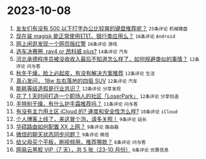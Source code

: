 # 2023-10-08

1. [友友们有没有 500 以下打字办公比较爽的键盘推荐呢？](https://www.v2ex.com/t/979678) `25条评论` `机械键盘`
1. [现在装 magisk 能正常使用钉钉、银行类应用么？](https://www.v2ex.com/t/979689) `16条评论` `Android`
1. [网上闲逛发现一个网页版红警](https://www.v2ex.com/t/979687) `16条评论` `游戏`
1. [选车决赛圈, rav4 or 昂科威 plus?](https://www.v2ex.com/t/979692) `14条评论` `汽车`
1. [河北承德程序员被没收收入最后不知道怎么样了，如何规避类似的事情？](https://www.v2ex.com/t/979711) `12条评论` `问与答`
1. [秋冬干燥，脸上必起皮，有没有解决方案推荐](https://www.v2ex.com/t/979703) `12条评论` `生活`
1. [真心发问， 18w 左右落地的四驱 SUV](https://www.v2ex.com/t/979699) `12条评论` `汽车`
1. [能耗等级造假是行业共识？](https://www.v2ex.com/t/979695) `12条评论` `分享发现`
1. [花了 1 天时间打造一个职场人的社区「LoserPark」](https://www.v2ex.com/t/979690) `12条评论` `分享创造`
1. [手特别干燥，有什么护手霜推荐吗？](https://www.v2ex.com/t/979679) `11条评论` `问与答`
1. [有没有主力用土区 iCloud 的? 速度和安全性怎么样?](https://www.v2ex.com/t/979682) `10条评论` `iCloud`
1. [个人博客上线了，来这冒个泡，请多关照！](https://www.v2ex.com/t/979706) `9条评论` `站长`
1. [华硕路由如何配置 XX 上网？](https://www.v2ex.com/t/979701) `9条评论` `路由器`
1. [微信的聊天状态同步问题？](https://www.v2ex.com/t/979683) `9条评论` `微信`
1. [给父母买个平板，刷视频用，推荐哪款？](https://www.v2ex.com/t/979717) `6条评论` `问与答`
1. [网易云黑胶 VIP（7 天），共 5 张（23-10 月份）](https://www.v2ex.com/t/979704) `6条评论` `优惠信息`
